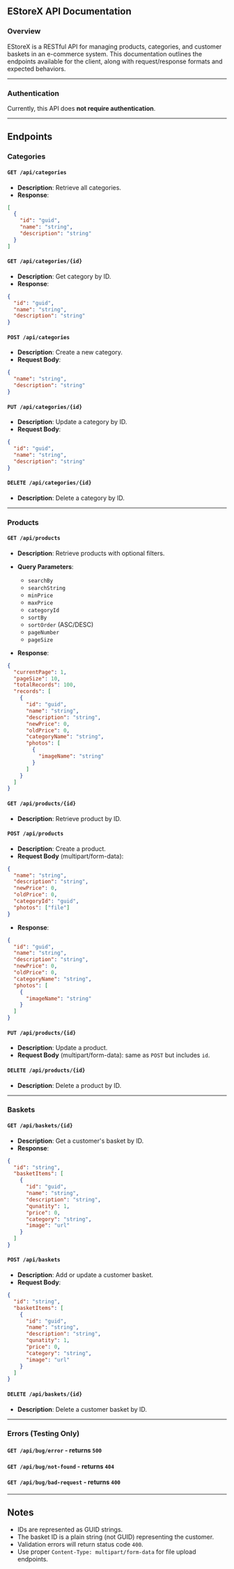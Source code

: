 ## EStoreX API Documentation

### Overview

EStoreX is a RESTful API for managing products, categories, and customer baskets in an e-commerce system. This documentation outlines the endpoints available for the client, along with request/response formats and expected behaviors.

---

### Authentication

Currently, this API does **not require authentication**.

---

## Endpoints

### Categories

#### `GET /api/categories`

* **Description**: Retrieve all categories.
* **Response**:

```json
[
  {
    "id": "guid",
    "name": "string",
    "description": "string"
  }
]
```

#### `GET /api/categories/{id}`

* **Description**: Get category by ID.
* **Response**:

```json
{
  "id": "guid",
  "name": "string",
  "description": "string"
}
```

#### `POST /api/categories`

* **Description**: Create a new category.
* **Request Body**:

```json
{
  "name": "string",
  "description": "string"
}
```

#### `PUT /api/categories/{id}`

* **Description**: Update a category by ID.
* **Request Body**:

```json
{
  "id": "guid",
  "name": "string",
  "description": "string"
}
```

#### `DELETE /api/categories/{id}`

* **Description**: Delete a category by ID.

---

### Products

#### `GET /api/products`

* **Description**: Retrieve products with optional filters.
* **Query Parameters**:

  * `searchBy`
  * `searchString`
  * `minPrice`
  * `maxPrice`
  * `categoryId`
  * `sortBy`
  * `sortOrder` (ASC/DESC)
  * `pageNumber`
  * `pageSize`
* **Response**:

```json
{
  "currentPage": 1,
  "pageSize": 10,
  "totalRecords": 100,
  "records": [
    {
      "id": "guid",
      "name": "string",
      "description": "string",
      "newPrice": 0,
      "oldPrice": 0,
      "categoryName": "string",
      "photos": [
        {
          "imageName": "string"
        }
      ]
    }
  ]
}
```

#### `GET /api/products/{id}`

* **Description**: Retrieve product by ID.

#### `POST /api/products`

* **Description**: Create a product.
* **Request Body** (multipart/form-data):

```json
{
  "name": "string",
  "description": "string",
  "newPrice": 0,
  "oldPrice": 0,
  "categoryId": "guid",
  "photos": ["file"]
}
```

* **Response**:

```json
{
  "id": "guid",
  "name": "string",
  "description": "string",
  "newPrice": 0,
  "oldPrice": 0,
  "categoryName": "string",
  "photos": [
    {
      "imageName": "string"
    }
  ]
}
```

#### `PUT /api/products/{id}`

* **Description**: Update a product.
* **Request Body** (multipart/form-data): same as `POST` but includes `id`.

#### `DELETE /api/products/{id}`

* **Description**: Delete a product by ID.

---

### Baskets

#### `GET /api/baskets/{id}`

* **Description**: Get a customer's basket by ID.
* **Response**:

```json
{
  "id": "string",
  "basketItems": [
    {
      "id": "guid",
      "name": "string",
      "description": "string",
      "qunatity": 1,
      "price": 0,
      "category": "string",
      "image": "url"
    }
  ]
}
```

#### `POST /api/baskets`

* **Description**: Add or update a customer basket.
* **Request Body**:

```json
{
  "id": "string",
  "basketItems": [
    {
      "id": "guid",
      "name": "string",
      "description": "string",
      "qunatity": 1,
      "price": 0,
      "category": "string",
      "image": "url"
    }
  ]
}
```

#### `DELETE /api/baskets/{id}`

* **Description**: Delete a customer basket by ID.

---

### Errors (Testing Only)

#### `GET /api/bug/error` - returns `500`

#### `GET /api/bug/not-found` - returns `404`

#### `GET /api/bug/bad-request` - returns `400`

---

## Notes

* IDs are represented as GUID strings.
* The basket ID is a plain string (not GUID) representing the customer.
* Validation errors will return status code `400`.
* Use proper `Content-Type: multipart/form-data` for file upload endpoints.

